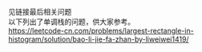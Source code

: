 见链接最后相关问题   
以下列出了单调栈的问题，供大家参考。   
https://leetcode-cn.com/problems/largest-rectangle-in-histogram/solution/bao-li-jie-fa-zhan-by-liweiwei1419/  
